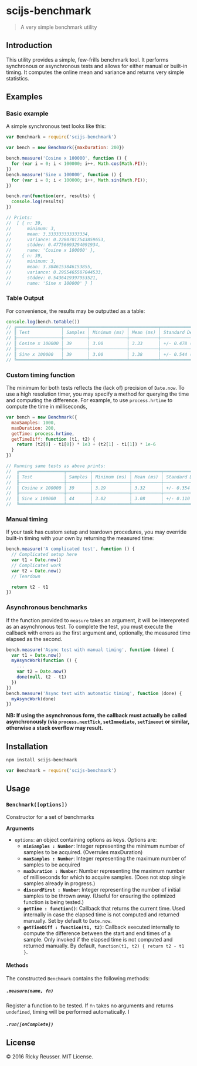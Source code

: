 # scijs-benchmark

> A very simple benchmark utility

## Introduction

This utility provides a simple, few-frills benchmark tool. It performs synchronous or asynchronous tests and allows for either manual or built-in timing. It computes the online mean and variance and returns very simple statistics.

## Examples
### Basic example

A simple synchronous test looks like this:

```javascript
var Benchmark = require('scijs-benchmark')

var bench = new Benchmark({maxDuration: 200})

bench.measure('Cosine x 100000', function () {
  for (var i = 0; i < 100000; i++, Math.cos(Math.PI));
})
bench.measure('Sine x 100000', function () {
  for (var i = 0; i < 100000; i++, Math.sin(Math.PI));
})

bench.run(function(err, results) {
  console.log(results)
})

// Prints:
//  [ { n: 39,
//      minimum: 3,
//      mean: 3.333333333333334,
//      variance: 0.22807017543859653,
//      stddev: 0.47756693294091934,
//      name: 'Cosine x 100000' },
//    { n: 39,
//      minimum: 3,
//      mean: 3.3846153846153855,
//      variance: 0.2955465587044533,
//      stddev: 0.5436419397953521,
//      name: 'Sine x 100000' } ]
```

### Table Output

For convenience, the results may be outputted as a table:

```javascript
console.log(bench.toTable())
// ╔═════════════════╤═════════╤══════════════╤═══════════╤═════════════════════════╗
// ║ Test            │ Samples │ Minimum (ms) │ Mean (ms) │ Standard Deviation (ms) ║
// ╟─────────────────┼─────────┼──────────────┼───────────┼─────────────────────────╢
// ║ Cosine x 100000 │ 39      │ 3.00         │ 3.33      │ +/- 0.478 (14.3%)       ║
// ╟─────────────────┼─────────┼──────────────┼───────────┼─────────────────────────╢
// ║ Sine x 100000   │ 39      │ 3.00         │ 3.38      │ +/- 0.544 (16.1%)       ║
// ╚═════════════════╧═════════╧══════════════╧═══════════╧═════════════════════════╝
```

### Custom timing function

The minimum for both tests reflects the (lack of) precision of `Date.now`. To use a high resolution timer,
you may specify a method for querying the time and computing the difference. For example, to use
`process.hrtime` to compute the time in milliseconds,

```javascript
var bench = new Benchmark({
  maxSamples: 1000,
  maxDuration: 200,
  getTime: process.hrtime,
  getTimeDiff: function (t1, t2) {
    return (t2[0] - t1[0]) * 1e3 + (t2[1] - t1[1]) * 1e-6
  }
})

// Running same tests as above prints:
//  ╔═════════════════╤═════════╤══════════════╤═══════════╤═════════════════════════╗
//  ║ Test            │ Samples │ Minimum (ms) │ Mean (ms) │ Standard Deviation (ms) ║
//  ╟─────────────────┼─────────┼──────────────┼───────────┼─────────────────────────╢
//  ║ Cosine x 100000 │ 39      │ 3.19         │ 3.32      │ +/- 0.354 (10.7%)       ║
//  ╟─────────────────┼─────────┼──────────────┼───────────┼─────────────────────────╢
//  ║ Sine x 100000   │ 44      │ 3.02         │ 3.08      │ +/- 0.110 (3.57%)       ║
//  ╚═════════════════╧═════════╧══════════════╧═══════════╧═════════════════════════╝
```

### Manual timing

If your task has custom setup and teardown procedures, you may override built-in timing with your own by returning the measured time:

```javascript
bench.measure('A complicated test', function () {
  // Complicated setup here
  var t1 = Date.now()
  // Complicated work
  var t2 = Date.now()
  // Teardown

  return t2 - t1
})
```

### Asynchronous benchmarks

If the function provided to `measure` takes an argument, it will be interepreted as an asynchronous test. To complete the test, you must execute the callback with errors as the first argument and, optionally, the measured time elapsed as the second.

```javascript
bench.measure('Async test with manual timing', function (done) {
  var t1 = Date.now()
  myAsyncWork(function () {
    ...
    var t2 = Date.now()
    done(null, t2 - t1)
  })
})
bench.measure('Async test with automatic timing', function (done) {
  myAsyncWork(done)
})
```

**NB: If using the asynchronous form, the callback must actually be called asynchronously (via `process.nextTick`, `setImmediate`, `setTimeout` or similar, otherwise a stack overflow may result.**


## Installation

```bash
npm install scijs-benchmark
```

```javascript
var Benchmark = require('scijs-benchmark')
```


## Usage

### `Benchmark([options])`
Constructor for a set of benchmarks

**Arguments**
- `options`: an object containing options as keys. Options are:
  - **`minSamples : Number`**: Integer representing the minimum number of samples to be acquired. (Overrules maxDuration)
  - **`maxSamples : Number`**: Integer representing the maximum number of samples to be acquired
  - **`maxDuration : Number`**: Number representing the maximum number of milliseconds for which to acquire samples. (Does not stop single samples already in progress.)
  - **`discardFirst : Number`**: Integer representing the number of initial samples to be thrown away. (Useful for ensuring the optimized function is being tested.)
  - **`getTime : function()`**: Callback that returns the current time. Used internally in case the elapsed time is not computed and returned manually. Set by default to `Date.now`.
  - **`getTimeDiff : function(t1, t2)`**: Callback executed internally to compute the difference between the start and end times of a sample. Only invoked if the elapsed time is not computed and returned manually. By default, `function(t1, t2) { return t2 - t1 }`.


#### Methods
The constructed `Benchmark` contains the following methods:

##### `.measure(name, fn)`
Register a function to be tested. If `fn` takes no arguments and returns `undefined`, timing will be performed automatically. I

##### `.run([onComplete])`



## License
&copy; 2016 Ricky Reusser. MIT License.
